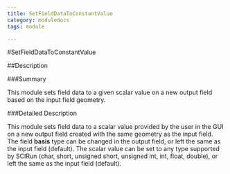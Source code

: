 ```yaml
---
title: SetFieldDataToConstantValue
category: moduledocs
tags: module

---
```


#SetFieldDataToConstantValue

##Description

###Summary

This module sets field data to a given scalar value on a new output field based on the input field geometry.

###Detailed Description

This module sets field data to a scalar value provided by the user in the GUI on a new output field created with the same geometry as the input field. The field **basis** type can be changed in the output field, or left the same as the input field (default). The scalar value can be set to any type supported by SCIRun (char, short, unsigned short, unsigned int, int, float, double), or left the same as the input field (default).